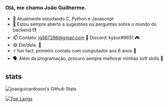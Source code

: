 ### Olá, me chamo João Guilherme.

- 🌱 Atualmente estudando C, Python e Javascript
- 💬 Estou sempre aberto a sugestões ou perguntas sobre o mundo do backend ❗❓
- 📫 Contato: jg567286@gmail.com 📧 Discord: kybur#9651 🎮
- 😄 Ele/dele. 👦
- ⚡ fun fact: primeiro contato com computador aos 6 anos 🤖
- 🗣️ Além da programação, procuro sempre melhorar minhas soft skills 💫


## stats
<img align="center" src="https://github-readme-stats.vercel.app/api?username=joaoguicardosoo&include_all_commits=true&count_private=true&show_icons=true&line_height=20&title_color=7A7ADB&icon_color=2234AE&text_color=D3D3D3&bg_color=0,000000,130F40" alt="joaoguicardosoo's Github Stats">

[![Top Langs](https://github-readme-stats.vercel.app/api/top-langs/?username=joaoguicardosoo&layout=compact&text_color=daf7dc&bg_color=151515)](https://github.com/joaoguicardosoo/github-readme-stats)
